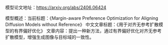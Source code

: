 模型论文地址：https://arxiv.org/abs/2406.06424

模型概述：当前标题：《Margin-aware Preference Optimization for Aligning Diffusion Models without Reference》
中文文章标题：《用于对齐无参考扩散模型的有界偏好优化》
文章内容：提出一种新方法，通过有界偏好优化对齐无参考扩散模型，增强生成图像与目标域的一致性。
